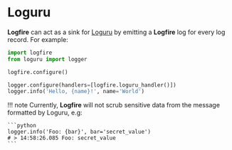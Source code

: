 # Loguru

**Logfire** can act as a sink for [Loguru][loguru] by emitting a **Logfire** log for every log record. For example:

```py title="main.py"
import logfire
from loguru import logger

logfire.configure()

logger.configure(handlers=[logfire.loguru_handler()])
logger.info('Hello, {name}!', name='World')
```

!!! note
    Currently, **Logfire** will not scrub sensitive data from the message formatted by Loguru, e.g:

    ```python
    logger.info('Foo: {bar}', bar='secret_value')
    # > 14:58:26.085 Foo: secret_value
    ```

[loguru]: https://github.com/Delgan/loguru
